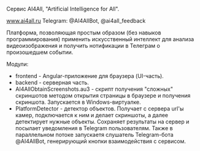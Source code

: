 Сервис AI4All, "Artificial Intelligence for All".

www.ai4all.ru
Telegram: @AI4AllBot, @ai4all_feedback

Платформа, позволяющая простым образом (без навыков программирования) применить искусственный интеллект
для анализа видеоизображения и получить нотификации в Телеграм о произошедшем событии.

Модули:

- frontend - Angular-приложение для браузера (UI-часть).
- backend - серверная часть.
- AI4AllObtainScreenshots.au3 - скрипт получения "сложных" скриншотов методом открытия страницы
в браузере и получения скриншота. Запускается в Windows-виртуалке.
- PlatformDetector - детектор объектов. Получает с сервера url'ы камер, подключается к ним и делает
скриншоты, а далее детектирует нужные объекты. Сохраняет результаты на сервер и посылает уведомления
в Telegram пользователям. Также в параллельном потоке запускаетя слушатель Telegram-бота @AI4AllBot,
генерирующий кнопки взаимодействия с сервисом.

